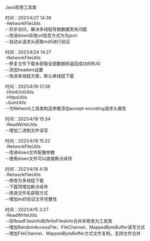 Java常用工具类

时间：2021/4/27 14:39  
-NetworkFileUtils  
--异步访问，解决多线程导致数据丢失问题  
--改进down存放url信息方式为为json  
--自动从请求头获取md5进行验证

时间：2021/4/24 14:27  
-NetworkFileUtils  
--修复文件下载未获取全部数据却返回成功的BUG  
--添加headers设置  
--改进多线程方案，默认单线程下载

时间：2021/4/19 21:56  
-HtmlUnitUtils  
-HttpsUtils  
-JsonUtils  
--为Network工具类构造参数添加accept-encoding请求头属性

时间：2021/4/18 15:34  
-ReadWriteUtils  
--增加二进制文件读写

时间：2021/4/18 15:22  
-NetworkFileUtils  
--改进down文件配置参数  
--使用down文件可以直接断点续传

时间：2021/4/18 4:18  
-NetworkFileUtils  
--修改为多线程下载  
--下载项增加断点续传  
--改进文件名获取方式  
--增加md5验证文件完整性

时间：2021/4/15 3:27  
-ReadWriteUtils  
--将ReadFilesInfo和WriteFilesInfo合并并修改为工具类  
--增加RandomAccessFile、FileChannel、MappedByteBuffer读写方式  
--增加FileChannel、MappedByteBuffer方式文件复制，支持文件合并  
